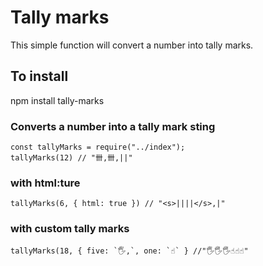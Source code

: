 # Tally marks

This simple function will convert a number into tally marks.

## To install

npm install tally-marks

### Converts a number into a tally mark sting

```
const tallyMarks = require("../index");
tallyMarks(12) // "卌,卌,||"
```

### with html:ture

```
tallyMarks(6, { html: true }) // "<s>||||</s>,|"
```

### with custom tally marks

```
tallyMarks(18, { five: `🖐️,`, one: `☝️` } //"🖐️🖐️🖐️☝️☝️☝️"
```
